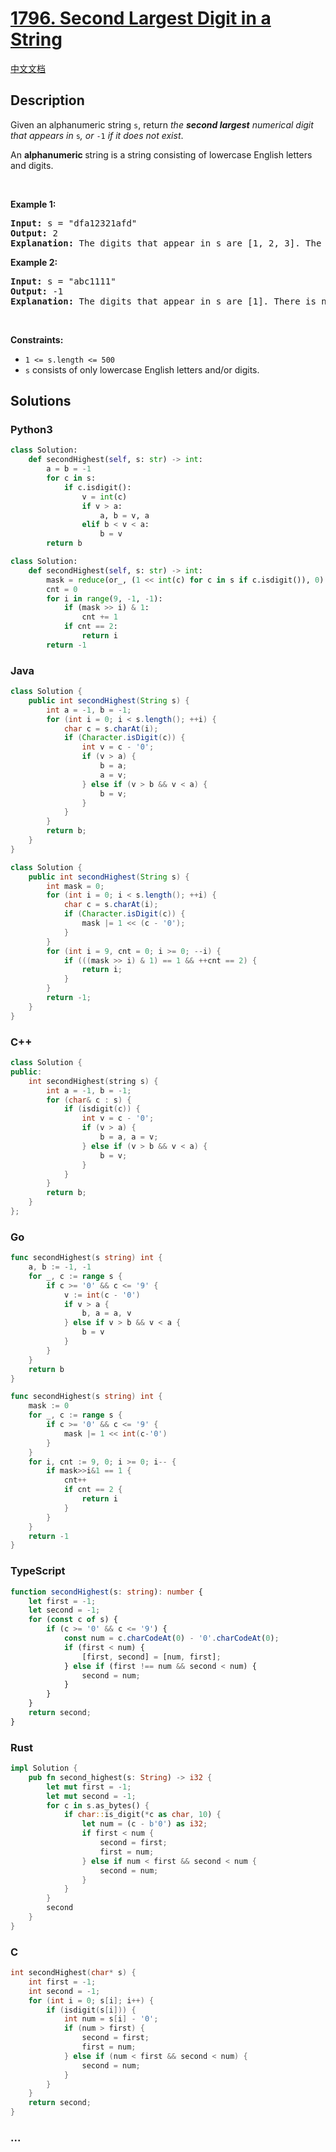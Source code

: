 # [1796. Second Largest Digit in a String](https://leetcode.com/problems/second-largest-digit-in-a-string)

[中文文档](/solution/1700-1799/1796.Second%20Largest%20Digit%20in%20a%20String/README.md)

## Description

<p>Given an alphanumeric string <code>s</code>, return <em>the <strong>second largest</strong> numerical digit that appears in </em><code>s</code><em>, or </em><code>-1</code><em> if it does not exist</em>.</p>

<p>An <strong>alphanumeric</strong><strong> </strong>string is a string consisting of lowercase English letters and digits.</p>

<p>&nbsp;</p>
<p><strong class="example">Example 1:</strong></p>

<pre>
<strong>Input:</strong> s = &quot;dfa12321afd&quot;
<strong>Output:</strong> 2
<strong>Explanation:</strong> The digits that appear in s are [1, 2, 3]. The second largest digit is 2.
</pre>

<p><strong class="example">Example 2:</strong></p>

<pre>
<strong>Input:</strong> s = &quot;abc1111&quot;
<strong>Output:</strong> -1
<strong>Explanation:</strong> The digits that appear in s are [1]. There is no second largest digit. 
</pre>

<p>&nbsp;</p>
<p><strong>Constraints:</strong></p>

<ul>
	<li><code>1 &lt;= s.length &lt;= 500</code></li>
	<li><code>s</code> consists of only lowercase English letters and/or digits.</li>
</ul>

## Solutions

<!-- tabs:start -->

### **Python3**

```python
class Solution:
    def secondHighest(self, s: str) -> int:
        a = b = -1
        for c in s:
            if c.isdigit():
                v = int(c)
                if v > a:
                    a, b = v, a
                elif b < v < a:
                    b = v
        return b
```

```python
class Solution:
    def secondHighest(self, s: str) -> int:
        mask = reduce(or_, (1 << int(c) for c in s if c.isdigit()), 0)
        cnt = 0
        for i in range(9, -1, -1):
            if (mask >> i) & 1:
                cnt += 1
            if cnt == 2:
                return i
        return -1
```

### **Java**

```java
class Solution {
    public int secondHighest(String s) {
        int a = -1, b = -1;
        for (int i = 0; i < s.length(); ++i) {
            char c = s.charAt(i);
            if (Character.isDigit(c)) {
                int v = c - '0';
                if (v > a) {
                    b = a;
                    a = v;
                } else if (v > b && v < a) {
                    b = v;
                }
            }
        }
        return b;
    }
}
```

```java
class Solution {
    public int secondHighest(String s) {
        int mask = 0;
        for (int i = 0; i < s.length(); ++i) {
            char c = s.charAt(i);
            if (Character.isDigit(c)) {
                mask |= 1 << (c - '0');
            }
        }
        for (int i = 9, cnt = 0; i >= 0; --i) {
            if (((mask >> i) & 1) == 1 && ++cnt == 2) {
                return i;
            }
        }
        return -1;
    }
}
```

### **C++**

```cpp
class Solution {
public:
    int secondHighest(string s) {
        int a = -1, b = -1;
        for (char& c : s) {
            if (isdigit(c)) {
                int v = c - '0';
                if (v > a) {
                    b = a, a = v;
                } else if (v > b && v < a) {
                    b = v;
                }
            }
        }
        return b;
    }
};
```

### **Go**

```go
func secondHighest(s string) int {
	a, b := -1, -1
	for _, c := range s {
		if c >= '0' && c <= '9' {
			v := int(c - '0')
			if v > a {
				b, a = a, v
			} else if v > b && v < a {
				b = v
			}
		}
	}
	return b
}
```

```go
func secondHighest(s string) int {
	mask := 0
	for _, c := range s {
		if c >= '0' && c <= '9' {
			mask |= 1 << int(c-'0')
		}
	}
	for i, cnt := 9, 0; i >= 0; i-- {
		if mask>>i&1 == 1 {
			cnt++
			if cnt == 2 {
				return i
			}
		}
	}
	return -1
}
```

### **TypeScript**

```ts
function secondHighest(s: string): number {
    let first = -1;
    let second = -1;
    for (const c of s) {
        if (c >= '0' && c <= '9') {
            const num = c.charCodeAt(0) - '0'.charCodeAt(0);
            if (first < num) {
                [first, second] = [num, first];
            } else if (first !== num && second < num) {
                second = num;
            }
        }
    }
    return second;
}
```

### **Rust**

```rust
impl Solution {
    pub fn second_highest(s: String) -> i32 {
        let mut first = -1;
        let mut second = -1;
        for c in s.as_bytes() {
            if char::is_digit(*c as char, 10) {
                let num = (c - b'0') as i32;
                if first < num {
                    second = first;
                    first = num;
                } else if num < first && second < num {
                    second = num;
                }
            }
        }
        second
    }
}
```

### **C**

```c
int secondHighest(char* s) {
    int first = -1;
    int second = -1;
    for (int i = 0; s[i]; i++) {
        if (isdigit(s[i])) {
            int num = s[i] - '0';
            if (num > first) {
                second = first;
                first = num;
            } else if (num < first && second < num) {
                second = num;
            }
        }
    }
    return second;
}
```

### **...**

```

```

<!-- tabs:end -->
